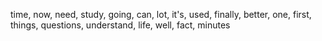 time, now, need, study, going, can, lot, it's, used, finally, better, one, first, things, questions, understand, life, well, fact, minutes
